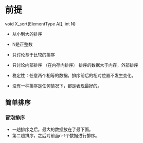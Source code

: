 # 前提

void X_sort(ElementType A[], int N)
- 从小到大的排序
- N是正整数
- 只讨论基于比较的排序
- 只讨论内部排序 （在内存内排序）
排序的数据大于内存，外部排序

- 稳定性：任意两个相等的数据，排序前后的相对位置不发生变化。
- 没有一种排序是任何情况下，都是表现最好的。


## 简单排序

### 冒泡排序
- 一趟排序之后，最大的数据放在了最下面。
- 第二趟排序，之后对前面n-1个数据进行排序。

